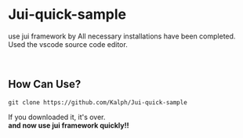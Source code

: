 Jui-quick-sample
====================
use jui framework by All necessary installations have been completed. <br>
Used the vscode source code editor.

<br>

## How Can Use?
```
git clone https://github.com/Kalph/Jui-quick-sample
```
If you downloaded it, it's over.
<br>
<b>and now use jui framework quickly!!</b>
